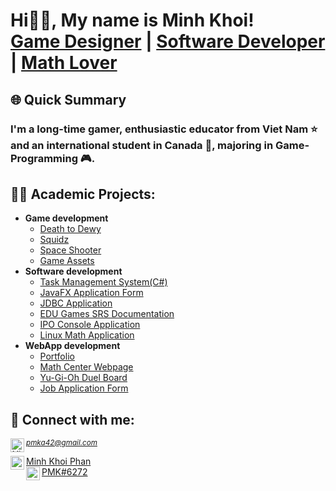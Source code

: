 <h1>Hi👋🏻, My name is Minh Khoi! <br/><a href="https://github.com/Mvrs10">Game Designer</a> | <a href="https://www.linkedin.com/in/mkp10">Software Developer</a> | <a href="https://www.linkedin.com/in/mkp10">Math Lover</a></h1>

<h2>🌐 Quick Summary</h2>
<h3>I'm a long-time gamer, enthusiastic educator from Viet Nam ⭐ and an international student in Canada 🍁, majoring in Game-Programming 🎮.</h3>

<h2>👨‍💻 Academic Projects:</h2>

- <b>Game development</b>
  - [Death to Dewy](https://github.com/Mvrs10/Death-to-Dewy)
  - [Squidz](https://github.com/Mvrs10/Squidz)
  - [Space Shooter](https://github.com/Mvrs10/Space-Shooter)
  - [Game Assets](https://github.com/Mvrs10/Game-Assets)
- <b>Software development</b>
  - [Task Management System(C#)](https://github.com/Mvrs10/LAB89)
  - [JavaFX Application Form](https://github.com/Mvrs10/JavaFX-Application)
  - [JDBC Application](https://github.com/Mvrs10/JDBC-Application)
  - [EDU Games SRS Documentation](https://github.com/Mvrs10/EDU-Games)
  - [IPO Console Application](https://github.com/Mvrs10/IPO-ConsoleApp)
  - [Linux Math Application](https://github.com/Mvrs10/Linux-Math-App)
- <b>WebApp development</b>
  - [Portfolio](https://github.com/Mvrs10/COMP229-Portfolio)
  - [Math Center Webpage](https://github.com/Mvrs10/Mathnasium-Webpage)
  - [Yu-Gi-Oh Duel Board](https://github.com/Mvrs10/Yu-Gi-Oh_Duel-Board)
  - [Job Application Form](https://github.com/Mvrs10/Online-Job-Application-Form)


<h2> 🤳 Connect with me:</h2>
<small><i><a align="left" href="mailto:pmka42@gmail.com">pmka42@gmail.com <img align="left" alt="MinhKhoi | Gmail" width="22px" src="https://cdn.jsdelivr.net/npm/simple-icons@3.13.0/icons/gmail.svg" /></a></i></small><br>

<a target="_blank" align="left" href="https://www.linkedin.com/in/mkp10">Minh Khoi Phan <img align="left" alt="MinhKhoi | LinkedIn" width="22px" src="https://cdn.jsdelivr.net/npm/simple-icons@v3/icons/linkedin.svg" /></a><br>
<a target="_blank" align="left" href="https://discord.com/">PMK#6272<img align="left" alt="MinhKhoi | LinkedIn" width="22px" src="https://cdn.jsdelivr.net/npm/simple-icons@3.13.0/icons/discord.svg" /></a>
